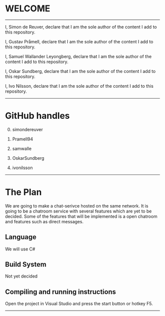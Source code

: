 # WELCOME 

---

I, Simon de Reuver, declare that I am the sole author of the content I add to this repository.

I, Gustav Pråmell, declare that I am the sole author of the content I add to this repository.

I, Samuel Wallander Leyongberg, declare that I am the sole author of the content I add to this repository.

I, Oskar Sundberg, declare that I am the sole author of the content I add to this repository.

I, Ivo Nilsson, declare that I am the sole author of the content I add to this repository.


---

# GitHub handles

0. simondereuver

1. Pramell94

2. samwalle

3. OskarSundberg

4. ivonilsson

--- 

# The Plan

We are going to make a chat-serivce hosted on the same network. It is going to be a chatroom
service with several features which are yet to be decided. Some of the features that will be implemented is a open chatroom 
and features such as direct messages.

## Language

We will use C#

## Build System

Not yet decided

## Compiling and running instructions

Open the project in Visual Studio and press the start button or hotkey F5.

---